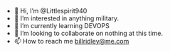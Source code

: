 - 👋 Hi, I’m @Littlespirit940
- 👀 I’m interested in anything military.
- 🌱 I’m currently learning DEVOPS
- 💞️ I’m looking to collaborate on nothing at this time.
- 📫 How to reach me billridley@me.com

<!---
Littlespirit940/Littlespirit940 is a ✨ special ✨ repository because its `README.md` (this file) appears on your GitHub profile.
You can click the Preview link to take a look at your changes.
--->
